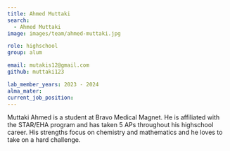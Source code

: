 ```yaml
---
title: Ahmed Muttaki
search:
  - Ahmed Muttaki
image: images/team/ahmed-muttaki.jpg

role: highschool
group: alum

email: mutakis12@gmail.com
github: muttaki123

lab_member_years: 2023 - 2024
alma_mater: 
current_job_position: 
---
```

Muttaki Ahmed is a student at Bravo Medical Magnet. He is affiliated with the STAR/EHA program and has taken 5 APs throughout his highschool career. His strengths focus on chemistry and mathematics and he loves to take on a hard challenge.